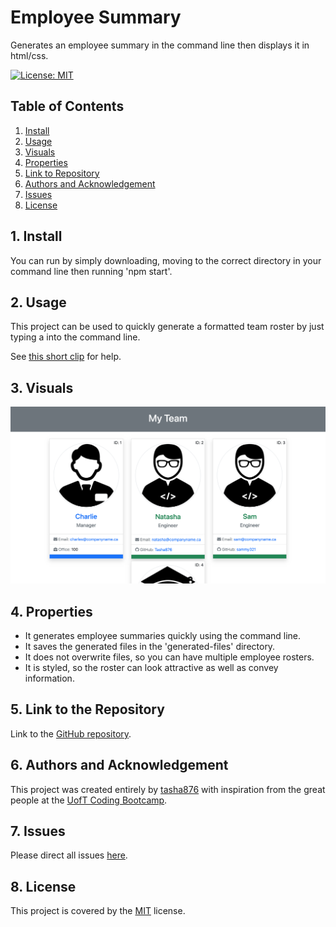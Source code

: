 # Employee Summary 

Generates an employee summary in the command line then displays it in html/css.

[![License: MIT](https://img.shields.io/badge/License-MIT-yellow.svg)](https://opensource.org/licenses/MIT)

## Table of Contents
1. [ Install ](#Install)
1. [ Usage ](#Usage)
1. [ Visuals ](#Visuals)
1.  [ Properties ](#Properties)
1. [ Link to Repository ](#Link)
1. [ Authors and Acknowledgement ](#Authors)
1. [ Issues ](#Questions)
1. [ License ](#License)

<a name="Install"></a>
## 1. Install

You can run by simply downloading, moving to the correct directory in your command line then running 'npm start'.

<a name="Usage"></a>
## 2. Usage

This project can be used to quickly generate a formatted team roster by just typing a into the command line.

See [this short clip](./employee-summary-recording.mov) for help.
<a name="Visuals"></a>
## 3. Visuals
![Employee-summary in action](./employee-summary.png)


<a name="Properties"></a>
## 4. Properties 

* It generates employee summaries quickly using the command line.
* It saves the generated files in the 'generated-files' directory.
* It does not overwrite files, so you can have multiple employee rosters.
* It is styled, so the roster can look attractive as well as convey information.

<a name="Link"></a>
## 5. Link to the Repository 

Link to the [GitHub repository](https://github.com/tasha876/employee-summary).

<a name="Tests"></a>

<a name="Authors"></a>
## 6. Authors and Acknowledgement 

This project was created entirely by [tasha876](https://github.com/tasha876) with inspiration from the great people at the [UofT Coding Bootcamp](https://bootcamp.learn.utoronto.ca/).
<a name="Questions"></a>
## 7. Issues 

Please direct all issues [here](https://github.com/Tasha876/employee-summary/issues).

<a name="License"></a>
## 8. License 

This project is covered by the [MIT](LICENSE) license.